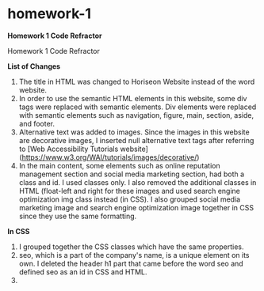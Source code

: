 # homework-1
**Homework 1 Code Refractor**

Homework 1 Code Refractor

**List of Changes**

1. The title in HTML was changed to Horiseon Website instead of the word website. 
2. In order to use the semantic HTML elements in this website, some div tags were replaced with semantic elements. Div elements were replaced with semantic elements such as navigation, figure, main, section, aside, and footer.
3. Alternative text was added to images. Since the images in this website are decorative images, I inserted null alternative text tags after referring to [Web Accessibility Tutorials website] (https://www.w3.org/WAI/tutorials/images/decorative/)
4. In the main content, some elements such as online reputation management section and social media marketing section, had both a class and id. I used classes only. I also removed the additional classes in HTML (float-left and right for these images and used search engine optimization img class instead (in CSS). I also grouped social media marketing image and search engine optimization image together in CSS since they use the same formatting. 

**In CSS**
1. I grouped together the CSS classes which have the same properties. 
2. seo, which is a part of the company's name, is a unique element on its own. I deleted the header h1 part that came before the word seo and defined seo as an id in CSS and HTML. 
3. 
